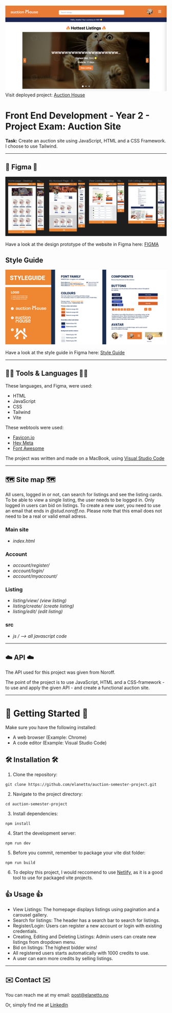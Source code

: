 ![image](https://raw.githubusercontent.com/elanetto/auction-semester-project/refs/heads/main/assets/readme/auction_house_printscreen.png)
Visit deployed project: [Auction House](https://regal-travesseiro-0cbb67.netlify.app/)

# Front End Development - Year 2 - Project Exam: Auction Site

**Task:** Create an auction site using JavaScript, HTML and a CSS Framework. I choose to use Tailwind.

---------

## 🎨  Figma    🎨
![image](https://raw.githubusercontent.com/elanetto/auction-semester-project/refs/heads/main/assets/readme/Figma-prototype.png)

Have a look at the design prototype of the website in Figma here: [FIGMA](https://www.figma.com/design/KVwMw9u5euJjupZPGMsz8Z/Auction-Site?node-id=6-2&t=Yu8v1HckmdcNBq9f-1)

## Style Guide
![image](https://raw.githubusercontent.com/elanetto/auction-semester-project/refs/heads/main/assets/readme/styleguide-figma.png)

Have a look at the style guide in Figma here: [Style Guide](https://www.figma.com/design/KVwMw9u5euJjupZPGMsz8Z/Auction-Site?node-id=56-264&t=Yu8v1HckmdcNBq9f-1)


---------

## 👩‍💻 Tools & Languages    👩‍💻
These languages, and Figma, were used:
- HTML
- JavaScript
- CSS
- Tailwind
- Vite

These webtools were used:
- [Favicon.io](https://favicon.io/)
- [Hey Meta](https://www.heymeta.com/)
- [Font Awesome](https://fontawesome.com/search)

The project was written and made on a MacBook, using [Visual Studio Code](https://code.visualstudio.com/)

---------

## 🗺️ Site map    🗺️

All users, logged in or not, can search for listings and see the listing cards.
To be able to view a single listing, the user needs to be logged in. Only logged in users can bid on listings.
To create a new user, you need to use an email that ends in *@stud.noroff.no*. Please note that this email does not need to be a real or valid email adress.

### Main site
- *index.html*

### Account
- *account/register/*
- *account/login/*
- *account/myaccount/*

### Listing
- *listing/view/ (view listing)*
- *listing/create/ (create listing)*
- *listing/edit/ (edit listing)*

### src
- *js / --> all javascript code*

---------

## ☁️ API    ☁️
The API used for this project was given from Noroff.

The point of the project is to use JavaScript, HTML and a CSS-framework - to use and apply the given API - and create a functional auction site.

---------

# 🌟 Getting Started    🌟
Make sure you have the following installed:

- A web browser (Example: Chrome)
- A code editor (Example: Visual Studio Code)

##  🛠️ Installation    🛠️
1. Clone the repository:
```<language>
git clone https://github.com/elanetto/auction-semester-project.git
```

2. Navigate to the project directory:
```<language>
cd auction-semester-project
```

3. Install dependencies:
```<language>
npm install
```

4. Start the development server:
```<language>
npm run dev
```

5. Before you commit, remember to package your vite dist folder:
```<language>
npm run build
```

6. To deploy this project, I would reccomend to use [Netlify](https://www.netlify.com/), as it is a good tool to use for packaged vite projects.

## 👍  Usage    👍
- View Listings: The homepage displays listings using pagination and a carousel gallery.
- Search for listings: The header has a search bar to search for listings.
- Register/Login: Users can register a new account or login with existing credentials.
- Creating, Editing and Deleting Listings: Admin users can create new listings from dropdown menu.
- Bid on listings: The highest bidder wins!
- All registered users starts automatically with 1000 credits to use.
- A user can earn more credits by selling listings.

---------

## ✉️ Contact    ✉️
You can reach me at my email: post@elanetto.no

Or, simply find me at [LinkedIn](https://www.linkedin.com/in/anettetherese/)
